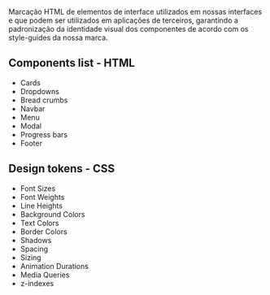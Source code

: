 Marcação HTML de elementos de interface utilizados em nossas interfaces e que podem ser utilizados em aplicações de terceiros, garantindo a padronização da identidade visual dos componentes de acordo com os style-guides da nossa marca.

## Components list - HTML
* Cards
* Dropdowns
* Bread crumbs
* Navbar
* Menu
* Modal
* Progress bars
* Footer

## Design tokens - CSS
* Font Sizes
* Font Weights
* Line Heights
* Background Colors
* Text Colors
* Border Colors
* Shadows
* Spacing
* Sizing
* Animation Durations
* Media Queries
* z-indexes

